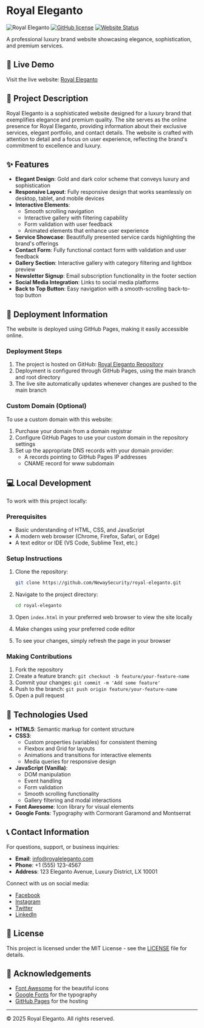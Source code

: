 # Royal Eleganto

![Royal Eleganto](https://img.shields.io/badge/Royal%20Eleganto-Luxury%20%26%20Elegance-gold)
[![GitHub license](https://img.shields.io/github/license/NewaySecurity/royal-eleganto)](https://github.com/NewaySecurity/royal-eleganto/blob/main/LICENSE)
[![Website Status](https://img.shields.io/website?url=https%3A%2F%2Fnewaysecurity.github.io%2Froyal-eleganto)](https://newaysecurity.github.io/royal-eleganto/)

A professional luxury brand website showcasing elegance, sophistication, and premium services.

## 🌟 Live Demo

Visit the live website: [Royal Eleganto](https://newaysecurity.github.io/royal-eleganto/)

## 📜 Project Description

Royal Eleganto is a sophisticated website designed for a luxury brand that exemplifies elegance and premium quality. The site serves as the online presence for Royal Eleganto, providing information about their exclusive services, elegant portfolio, and contact details. The website is crafted with attention to detail and a focus on user experience, reflecting the brand's commitment to excellence and luxury.

## ✨ Features

- **Elegant Design**: Gold and dark color scheme that conveys luxury and sophistication
- **Responsive Layout**: Fully responsive design that works seamlessly on desktop, tablet, and mobile devices
- **Interactive Elements**: 
  - Smooth scrolling navigation
  - Interactive gallery with filtering capability
  - Form validation with user feedback
  - Animated elements that enhance user experience
- **Service Showcase**: Beautifully presented service cards highlighting the brand's offerings
- **Contact Form**: Fully functional contact form with validation and user feedback
- **Gallery Section**: Interactive gallery with category filtering and lightbox preview
- **Newsletter Signup**: Email subscription functionality in the footer section
- **Social Media Integration**: Links to social media platforms
- **Back to Top Button**: Easy navigation with a smooth-scrolling back-to-top button

## 🚀 Deployment Information

The website is deployed using GitHub Pages, making it easily accessible online.

### Deployment Steps

1. The project is hosted on GitHub: [Royal Eleganto Repository](https://github.com/NewaySecurity/royal-eleganto)
2. Deployment is configured through GitHub Pages, using the main branch and root directory
3. The live site automatically updates whenever changes are pushed to the main branch

### Custom Domain (Optional)

To use a custom domain with this website:

1. Purchase your domain from a domain registrar
2. Configure GitHub Pages to use your custom domain in the repository settings
3. Set up the appropriate DNS records with your domain provider:
   - A records pointing to GitHub Pages IP addresses
   - CNAME record for www subdomain

## 💻 Local Development

To work with this project locally:

### Prerequisites

- Basic understanding of HTML, CSS, and JavaScript
- A modern web browser (Chrome, Firefox, Safari, or Edge)
- A text editor or IDE (VS Code, Sublime Text, etc.)

### Setup Instructions

1. Clone the repository:
   ```bash
   git clone https://github.com/NewaySecurity/royal-eleganto.git
   ```

2. Navigate to the project directory:
   ```bash
   cd royal-eleganto
   ```

3. Open `index.html` in your preferred web browser to view the site locally

4. Make changes using your preferred code editor

5. To see your changes, simply refresh the page in your browser

### Making Contributions

1. Fork the repository
2. Create a feature branch: `git checkout -b feature/your-feature-name`
3. Commit your changes: `git commit -m 'Add some feature'`
4. Push to the branch: `git push origin feature/your-feature-name`
5. Open a pull request

## 🔧 Technologies Used

- **HTML5**: Semantic markup for content structure
- **CSS3**: 
  - Custom properties (variables) for consistent theming
  - Flexbox and Grid for layouts
  - Animations and transitions for interactive elements
  - Media queries for responsive design
- **JavaScript (Vanilla)**: 
  - DOM manipulation
  - Event handling
  - Form validation
  - Smooth scrolling functionality
  - Gallery filtering and modal interactions
- **Font Awesome**: Icon library for visual elements
- **Google Fonts**: Typography with Cormorant Garamond and Montserrat

## 📞 Contact Information

For questions, support, or business inquiries:

- **Email**: [info@royaleleganto.com](mailto:info@royaleleganto.com)
- **Phone**: +1 (555) 123-4567
- **Address**: 123 Eleganto Avenue, Luxury District, LX 10001

Connect with us on social media:
- [Facebook](https://facebook.com/royaleleganto)
- [Instagram](https://instagram.com/royaleleganto)
- [Twitter](https://twitter.com/royaleleganto)
- [LinkedIn](https://linkedin.com/company/royaleleganto)

## 📄 License

This project is licensed under the MIT License - see the [LICENSE](LICENSE) file for details.

## 🙏 Acknowledgements

- [Font Awesome](https://fontawesome.com) for the beautiful icons
- [Google Fonts](https://fonts.google.com) for the typography
- [GitHub Pages](https://pages.github.com) for the hosting

---

© 2025 Royal Eleganto. All rights reserved.

